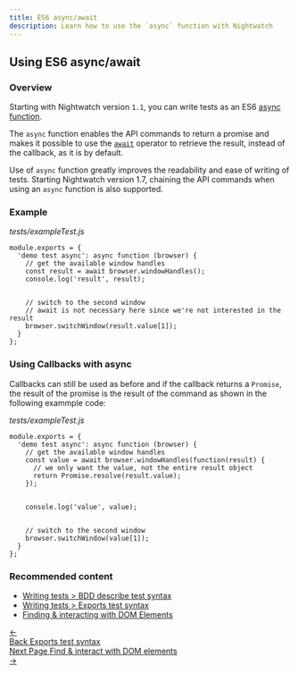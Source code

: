 ```yaml
---
title: ES6 async/await
description: Learn how to use the `async` function with Nightwatch
---
```


<div class="page-header"><h2>Using ES6 async/await</h2></div>

### Overview
Starting with Nightwatch version `1.1`, you can write tests as an ES6 [async function][8].

The `async` function enables the API commands to return a promise and makes it possible to use the [`await`][9] operator to retrieve the result, instead of the callback, as it is by default.

Use of `async` function greatly improves the readability and ease of writing of tests. Starting Nightwatch version 1.7, chaining the API commands when using an `async` function is also supported.

### Example
<div class="sample-test"><i>tests/exampleTest.js</i>
<pre class="line-numbers" data-language="javascript"><code class="language-javascript">module.exports = {
  'demo test async': async function (browser) {
    // get the available window handles
    const result = await browser.windowHandles();
    console.log('result', result);
    <br>
    // switch to the second window
    // await is not necessary here since we're not interested in the result
    browser.switchWindow(result.value[1]);
  }
};</code></pre></div>

### Using Callbacks with async

Callbacks can still be used as before and if the callback returns a `Promise`, the result of the promise is the result of the command as shown in the following exammple code:

<div class="sample-test"><i>tests/exampleTest.js</i>
<pre class="line-numbers" data-language="javascript"><code class="language-javascript">module.exports = {
  'demo test async': async function (browser) {
    // get the available window handles
    const value = await browser.windowHandles(function(result) {
      // we only want the value, not the entire result object
      return Promise.resolve(result.value);
    });
    <br>
    console.log('value', value);
    <br>
    // switch to the second window
    browser.switchWindow(value[1]);
  }
};</code></pre></div>

### Recommended content
- [Writing tests > BDD describe test syntax](https://nightwatchjs.org/guide/writing-tests/test-syntax-bdd.html)
- [Writing tests > Exports test syntax](https://nightwatchjs.org/guide/writing-tests/test-syntax-exports.html)
- [Finding & interacting with DOM Elements](https://nightwatchjs.org/guide/writing-tests/finding-interacting-with-dom-elements.html)


[8]:    https://developer.mozilla.org/en-US/docs/Web/JavaScript/Reference/Statements/async_function
[9]:    https://developer.mozilla.org/en-US/docs/Web/JavaScript/Reference/Operators/await

 <div class="doc-pagination pt-40">
  <div class="previous">
    <a href="https://nightwatchjs.org/guide/writing-tests/test-syntax-exports.html">
      <span>←</span>
        <div class="d-flex flex-column">
          <span class="smallT">Back</span>
          <span class="bigT">Exports test syntax</span>
        </div>
    </a>
  </div>
  <div class="next">
    <a href="https://nightwatchjs.org/guide/writing-tests/finding-interacting-with-dom-elements.html">
        <div class="d-flex flex-column">
          <span class="smallT">Next Page</span>
          <span class="bigT">Find & interact with DOM elements</span>
        </div>
        <span>→</span>
    </a>
  </div>
</div>
